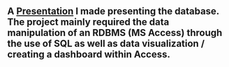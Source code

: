 ## A [Presentation](https://docs.google.com/presentation/d/18me1UbMutnbW2FPiFXwVsYCyDpO201zemmdYASZnEWQ/edit?usp=sharing) I made presenting the database. The project mainly required the data manipulation of an RDBMS (MS Access) through the use of SQL as well as data visualization / creating a dashboard within Access.


